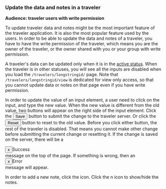 ### Update the data and notes in a traveler

**Audience: traveler users with write permission**

To update traveler data and notes might be the most important feature of the traveler application. It is also the most popular feature used by the users. In order to be able to update the data and notes of a traveler, you have to have the write permission of the traveler, which means you are the owner of the traveler, or the owner shared with you or your group with write permission.

A traveler's data can be updated only when it is in the [active status](#traveler-status). When the traveler is in other statuses, you will see all the inputs are disabled when you load the `/travelers/longstringid/` page. Note that `/travelers/longstringid/view` is dedicated for view only access, so that you cannot update data or notes on that page even if you have write permission.

In order to update the value of an input element, a user need to click on the input, and type the new value. When the new value is different from the old value, two buttons will appear on the right side of the input element. Click the <button value="save" class="btn btn-primary">Save</button> button to submit the change to the traveler server. Or click the <button value="reset" class="btn">Reset</button> button to reset to the old value. Before you click either button, the rest of the traveler is disabled. That means you cannot make other change before submitting the current change or resetting it. If the change is saved on the server, there will be a

<div class="alert alert-success"><button class="close">x</button>Success</div>
message on the top of the page. If something is wrong, then an 
<div class="alert alert-error"><button class="close">x</button>Error</div>
message will appear.

In order to add a new note, click the <a class="new-note" data-toggle="tooltip" title="new note"><i class="fa fa-file-o fa-lg"></i></a> icon. Click the <span class="badge badge-info">n</span> icon to show/hide the notes.

